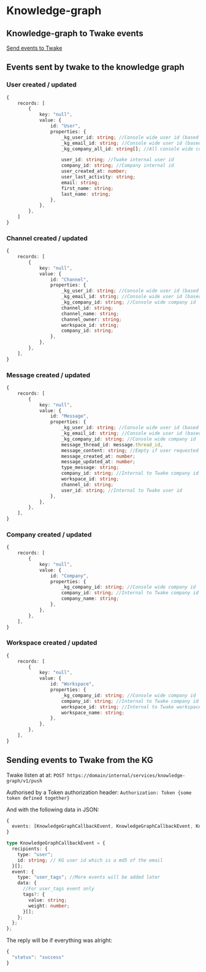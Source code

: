 # Knowledge-graph

## Knowledge-graph to Twake events

[Send events to Twake](./README.md)

## Events sent by twake to the knowledge graph

### User created / updated

```typescript
{
    records: [
        {
            key: "null",
            value: {
                id: "User",
                properties: {
                    _kg_user_id: string; //Console wide user id (based on the console id), prefer to use this one
                    _kg_email_id: string; //Console wide user id (based on the email md5)
                    _kg_company_all_id: string[]; //All console wide companies_ids for this user

                    user_id: string; //Twake internal user id
                    company_id: string; //Company internal id
                    user_created_at: number;
                    user_last_activity: string;
                    email: string;
                    first_name: string;
                    last_name: string;
                },
            },
        },
    ]
}
```

### Channel created / updated

```typescript
{
    records: [
        {
            key: "null",
            value: {
                id: "Channel",
                properties: {
                    _kg_user_id: string; //Console wide user id (based on the console id), prefer to use this one
                    _kg_email_id: string; //Console wide user id (based on the email md5)
                    _kg_company_id: string; //Console wide company id
                    channel_id: string;
                    channel_name: string;
                    channel_owner: string;
                    workspace_id: string;
                    company_id: string;
                },
            },
        },
    ],
}
```

### Message created / updated

```typescript
{
    records: [
        {
            key: "null",
            value: {
                id: "Message",
                properties: {
                    _kg_user_id: string; //Console wide user id (based on the console id), prefer to use this one
                    _kg_email_id: string; //Console wide user id (based on the email md5)
                    _kg_company_id: string; //Console wide company id
                    message_thread_id: message.thread_id,
                    message_content: string; //Empty if user requested not to share data to KG
                    message_created_at: number;
                    message_updated_at: number;
                    type_message: string;
                    company_id: string; //Internal to Twake company id
                    workspace_id: string;
                    channel_id: string;
                    user_id: string; //Internal to Twake user id
                },
            },
        },
    ],
}
```

### Company created / updated

```typescript
{
    records: [
        {
            key: "null",
            value: {
                id: "Company",
                properties: {
                    _kg_company_id: string; //Console wide company id
                    company_id: string; //Internal to Twake company id
                    company_name: string;
                },
            },
        },
    ],
}
```

### Workspace created / updated

```typescript
{
    records: [
        {
            key: "null",
            value: {
                id: "Workspace",
                properties: {
                    _kg_company_id: string; //Console wide company id
                    company_id: string; //Internal to Twake company id
                    workspace_id: string; //Internal to Twake workspace id
                    workspace_name: string;
                },
            },
        },
    ],
}
```

## Sending events to Twake from the KG

Twake listen at at:
`POST https://domain/internal/services/knowledge-graph/v1/push`

Authorised by a Token authorization header:
`Authorization: Token {some token defined together}`

And with the following data in JSON:

```typescript
{
  events: [KnowledgeGraphCallbackEvent, KnowledgeGraphCallbackEvent, KnowledgeGraphCallbackEvent, ...]
}

type KnowledgeGraphCallbackEvent = {
  recipients: {
    type: "user";
    id: string; // KG user id which is a md5 of the email
  }[];
  event: {
    type: "user_tags"; //More events will be added later
    data: {
      //For user_tags event only
      tags?: {
        value: string;
        weight: number;
      }[];
    };
  };
};

```

The reply will be if everything was alright:

```typescript
{
  "status": "success"
}
```
